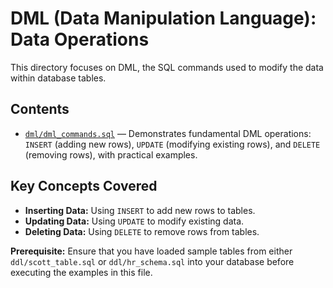# DML (Data Manipulation Language): Data Operations

This directory focuses on DML, the SQL commands used to modify the data within database tables.

## Contents

- [`dml/dml_commands.sql`](dml/dml_commands.sql) — Demonstrates fundamental DML operations: `INSERT` (adding new rows), `UPDATE` (modifying existing rows), and `DELETE` (removing rows), with practical examples.

## Key Concepts Covered

- **Inserting Data:** Using `INSERT` to add new rows to tables.
- **Updating Data:** Using `UPDATE` to modify existing data.
- **Deleting Data:** Using `DELETE` to remove rows from tables.

**Prerequisite:** Ensure that you have loaded sample tables from either `ddl/scott_table.sql` or `ddl/hr_schema.sql` into your database before executing the examples in this file.
